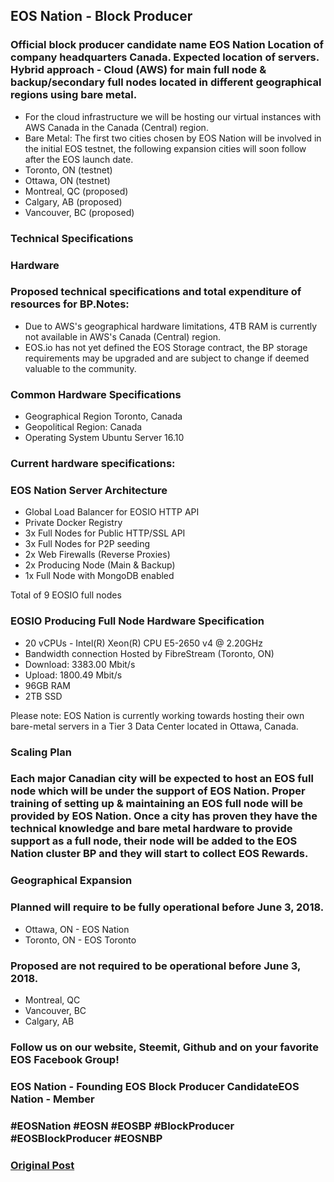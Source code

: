 <h2 class='m-p-m-t-b text-align-left'>EOS Nation - Block Producer</h2>

<h3 class='m-p-m-t-b'><span class='markdown-bold'>Official block producer</span> candidate name EOS Nation Location of company headquarters Canada. Expected location of servers. Hybrid approach - Cloud (AWS) for main full node & backup/secondary full nodes located in different geographical regions using bare metal.</h3>

<ul class='markdown-list'>
	<li> For the cloud infrastructure we will be hosting our virtual instances with AWS Canada in the Canada (Central) region.</li>
	<li> Bare Metal: The first two cities chosen by EOS Nation will be involved in the initial EOS testnet, the following expansion cities will soon follow after the EOS launch date.</li>
	<li> Toronto, ON (testnet)</li>
	<li> Ottawa, ON (testnet)</li>
	<li> Montreal, QC (proposed)</li>
	<li> Calgary, AB (proposed)</li>
	<li> Vancouver, BC (proposed)</li>
</ul>

<h3 class='m-p-m-t-b'> <span class='markdown-bold'>
	Technical Specifications 
</h3>
<h3 class='m-p-m-t-b'> <span class='markdown-bold'>
	Hardware
</h3>
<h3 class='m-p-m-t-b'>
	Proposed technical specifications and total expenditure of resources for BP.Notes:</span> 
</h3>

<ul class='markdown-list'>
	<li> Due to AWS's geographical hardware limitations, 4TB RAM is currently not available in AWS's Canada (Central) region.</li>
	<li> EOS.io has not yet defined the EOS Storage contract, the BP storage requirements may be upgraded and are subject to change if deemed valuable to the community.</li>
</ul>

<h3 class='m-p-m-t-b'> <span class='markdown-bold'>Common Hardware Specifications</span></h3>

<ul class='markdown-list'>
	<li> Geographical Region Toronto, Canada</li>
	<li> Geopolitical Region: Canada</li>
	<li> Operating System Ubuntu Server 16.10</li>
</ul>

<h3 class='m-p-m-t-b'>
<span class='markdown-bold'>
	Current hardware specifications:
</span>
</h3>

<h3 class='m-p-m-t-b'>
	EOS Nation Server Architecture
</h3>

<ul class='markdown-list'>
	<li>Global Load Balancer for EOSIO HTTP API</li>
	<li>Private Docker Registry</li>
	<li>3x Full Nodes for Public HTTP/SSL API</li>
	<li>3x Full Nodes for P2P seeding</li>
	<li>2x Web Firewalls (Reverse Proxies)</li>
	<li>2x Producing Node (Main & Backup)</li>
	<li>1x Full Node with MongoDB enabled</li>
</ul>

<p class='m-p-m-t-b'>
	Total of 9 EOSIO full nodes
</p>

<h3 class='m-p-m-t-b'>
	EOSIO Producing Full Node Hardware Specification
</h3>

<ul class='markdown-list'>
	<li>20 vCPUs - Intel(R) Xeon(R) CPU E5-2650 v4 @ 2.20GHz</li>
	<li>Bandwidth connection Hosted by FibreStream (Toronto, ON)</li>
	<li>Download: 3383.00 Mbit/s</li>
	<li>Upload: 1800.49 Mbit/s</li>
	<li>96GB RAM</li>
	<li>2TB SSD</li>
</ul>

<p class='m-p-m-t-b'>
	Please note: EOS Nation is currently working towards hosting their own bare-metal servers in a Tier 3 Data Center located in Ottawa, Canada.
</p>

<h3 class='m-p-m-t-b'> <span class='markdown-bold'>Scaling Plan</span></h3>

<h3 class='m-p-m-t-b'> <span class='markdown-bold'>Each major Canadian city will be expected to host an EOS full node which will be under the support of EOS Nation. Proper training of setting up & maintaining an EOS full node will be provided by EOS Nation. Once a city has proven they have the technical knowledge and bare metal hardware to provide support as a full node, their node will be added to the EOS Nation cluster BP and they will start to collect EOS Rewards.</span></h3>

<h3 class='m-p-m-t-b'>
<span class='markdown-bold'>
	Geographical Expansion
</span>
</h3>

<h3 class='m-p-m-t-b'>
<span class='markdown-bold'>
	Planned will require to be fully operational before June 3, 2018.
</span>
</h3>

<ul class='markdown-list'>
	<li> Ottawa, ON - EOS Nation</li>
	<li> Toronto, ON - EOS Toronto</li>
</ul>

<h3 class='m-p-m-t-b'> <span class='markdown-bold'>Proposed are not required to be operational before June 3, 2018.</span></h3>

<ul class='markdown-list'>
	<li> Montreal, QC</li>
	<li> Vancouver, BC</li>
	<li> Calgary, AB</li>
</ul>

<h3 class='m-p-m-t-b'> <span class='markdown-bold'>Follow us on our website</span>, Steemit, Github and on your favorite EOS Facebook Group!</h3>

<h3 class='m-p-m-t-b'>EOS Nation - Founding EOS Block Producer CandidateEOS Nation - Member</h3>

<h3 class='m-p-m-t-b'> <span class='markdown-bold'>#EOSNation #EOSN #EOSBP #BlockProducer #EOSBlockProducer #EOSNBP</span></h3>

<h3 class='m-p-m-t-b'> <a href="https://steemit.com/eos/@daverex/eos-nation-block-producer" target="_blank">Original Post</a></h3>
